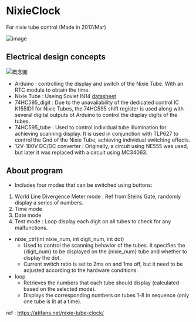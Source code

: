 # NixieClock
For nixie tube control (Made in 2017/Mar)

![image](https://github.com/QuntinMKII/NixieClock/assets/50934318/80d9c474-d890-474b-a242-8e7597a50517)


## Electrical design concepts
![概念圖](https://github.com/QuntinMKII/NixieClock/assets/50934318/ae31dc7e-94f8-4a3c-97a9-9b87c3f5fd19)

- Arduino : controlling the display and switch of the Nixie Tube. With an RTC module to obtain the time.
- Nixie Tube : Useing Soviet IN14 [datasheet](https://tubehobby.com/datasheets/in14.pdf)
- 74HC595_digit : Due to the unavailability of the dedicated control IC K155ID1 for Nixie Tubes, the 74HC595 shift register is used along with several digital outputs of Arduino to control the display digits of the tubes.
- 74HC595_tube :  Used to control individual tube illumination for achieving scanning display. It is used in conjunction with TLP627 to control the Gnd of the Nixie Tube, achieving individual switching effects.
- 12V-180V DC/DC converter : Originally, a circuit using NE555 was used, but later it was replaced with a circuit using MC34063.

## About program

- Includes four modes that can be switched using buttons:
1. World Line Divergence Meter mode : Ref from Steins Gate, randomly display a series of numbers.
2. Time mode
3. Date mode
4. Test mode : Loop display each digit on all tubes to check for any malfunctions.

- nixie_ctrl(int nixie_num, int digit_num, int dot)
  - Used to control the scanning behavior of the tubes. It specifies the {digit_num} to be displayed on the {nixie_num} tube and whether to display the dot.
  - Current switch ratio is set to 2ms on and 1ms off, but it need to be adjusted according to the hardware conditions.
- loop
  - Retrieves the numbers that each tube should display (calculated based on the selected mode).
  - Displays the corresponding numbers on tubes 1-8 in sequence (only one tube is lit at a time).


ref : https://atifans.net/nixie-tube-clock/
